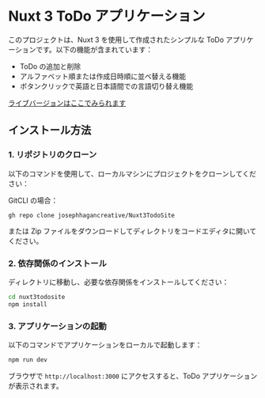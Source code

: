 # Nuxt 3 ToDo アプリケーション

このプロジェクトは、Nuxt 3 を使用して作成されたシンプルな ToDo アプリケーションです。以下の機能が含まれています：

- ToDo の追加と削除
- アルファベット順または作成日時順に並べ替える機能
- ボタンクリックで英語と日本語間での言語切り替え機能

[ライブバージョンはここでみられます](https://nuxt3todo.netlify.app/)

## インストール方法

### 1. リポジトリのクローン

以下のコマンドを使用して、ローカルマシンにプロジェクトをクローンしてください：

GitCLI の場合：

```
gh repo clone josephhagancreative/Nuxt3TodoSite
```

または Zip ファイルをダウンロードしてディレクトリをコードエディタに開いてください。

### 2. 依存関係のインストール

ディレクトリに移動し、必要な依存関係をインストールしてください：

```bash
cd nuxt3todosite
npm install
```

### 3. アプリケーションの起動

以下のコマンドでアプリケーションをローカルで起動します：

```bash
npm run dev
```

ブラウザで `http://localhost:3000` にアクセスすると、ToDo アプリケーションが表示されます。

